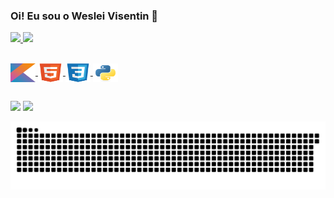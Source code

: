 ### Oi! Eu sou o Weslei Visentin 👋


<div>
  <a href="https://github.com/wesleivisentin">
  <img height="180em" src="https://github-readme-stats.vercel.app/api?username=wesleivisentin&show_icons=true&theme=dracula&include_all_commits=true&count_private=true"/>
  <img height="180em" src="https://github-readme-stats.vercel.app/api/top-langs/?username=wesleivisentin&layout=compact&langs_count=7&theme=dracula"/>
</div>
<div style="display: inline_block"><br>

  <img align="center" alt="wes-kotlin" height="30" width="40" 
src="https://github.com/devicons/devicon/blob/master/icons/kotlin/kotlin-original.svg">
  <img align="center" alt="wes-HTML" height="30" width="40" src="https://raw.githubusercontent.com/devicons/devicon/master/icons/html5/html5-original.svg">
  <img align="center" alt="wes-CSS" height="30" width="40" 
src="https://raw.githubusercontent.com/devicons/devicon/master/icons/css3/css3-original.svg">
  <img align="center" alt="wes-Python" height="30" width="40" src="https://raw.githubusercontent.com/devicons/devicon/master/icons/python/python-original.svg">
  
  ##
  <div> 
  
  <a href="https://instagram.com/wesleivisentin" target="_blank"><img src="https://img.shields.io/badge/-Instagram-%23E4405F?style=for-the-badge&logo=instagram&logoColor=white" target="_blank"></a>
  <a href="https://www.linkedin.com/in/weslei-visentin-a2a593120" target="_blank"><img src="https://img.shields.io/badge/-LinkedIn-%230077B5?style=for-the-badge&logo=linkedin&logoColor=white" target="_blank"></a> 
 
 ![Snake animation](https://github.com/wesleivisentin/wesleivisentin/blob/output/github-contribution-grid-snake.svg)
 
</div>

